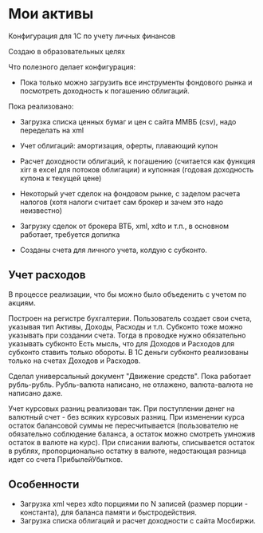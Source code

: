 Мои активы
==========

Конфигурация для 1С по учету личных финансов

Создаю в образовательных целях

Что полезного делает конфигурация:

* Пока только можно загрузить все инструменты фондового рынка и посмотреть доходность к погашению облигаций.

Пока реализовано:

* Загрузка списка ценных бумаг и цен с сайта ММВБ (csv), надо переделать на xml
* Учет облигаций: амортизация, оферты, плавающий купон
* Расчет доходности облигаций, к погашению (считается как функция xirr в excel для потоков облигации) и купонная (годовая доходность купона к текущей цене)
* Некоторый учет сделок на фондовом рынке, с заделом расчета налогов (хотя налоги считает сам брокер и зачем это надо неизвестно)
* Загрузку сделок от брокера ВТБ, xml, xdto и т.п., в основном работает, требуется допилка

* Созданы счета для личного учета, колдую с субконто.

Учет расходов
-------------

В процессе реализации, что бы можно было объеденить с учетом по акциям.

Построен на регистре бухгалтерии.
Пользователь создает свои счета, указывая тип Активы, Доходы, Расходы и т.п.
Субконто тоже можно указывать при создании счета. Тогда в проводке нужно обязательно указывать субконто
Есть мысль, что для Доходов и Расходов для субконто ставить только обороты.
В 1С деньги субконто реализованы только на счетах Доходов и Расходов.

Сделал универсальный документ "Движение средств". Пока работает рубль-рубль. Рубль-валюта написано, не отлажено, валюта-валюта не написано даже.

Учет курсовых разниц реализован так. При поступлении денег на валютный счет - без всяких курсовых разниц. При изменении курса остаток балансовой суммы не пересчитывается (пользователю не обязательно соблюдение баланса, а остаток можно смотреть умножив остаток в валюте на курс). При списании валюты, списывается остаток в рублях, пропорционально остатку в валюте, недостающая разница идет со счета ПрибылейУбытков.

Особенности
-----------
* Загрузка xml через xdto порциями по N записей (размер порции - константа), для баланса памяти и быстродействия.
* Загрузка списка облигаций и расчет доходности с сайта Мосбиржи.


